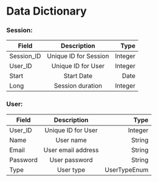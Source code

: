 
# Data Dictionary

### Session:
| Field   |      Description      |  Type |
|----------|:-------------:|------:|
| Session_ID |  Unique ID for Session | Integer |
| User_ID | Unique ID for User | Integer |
| Start |    Start Date   | Date |
| Long | Session duration | Integer 

### User:
| Field   |      Description      |  Type |
|----------|:-------------:|------:|
| User_ID | Unique ID for User | Integer |
| Name | User name | String |
| Email |    User email address   | String |
| Password |    User password   | String |
| Type | User type |    UserTypeEnum


